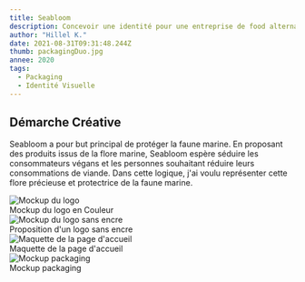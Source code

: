 ```yaml
---
title: Seabloom
description: Concevoir une identité pour une entreprise de food alternative
author: "Hillel K."
date: 2021-08-31T09:31:48.244Z
thumb: packagingDuo.jpg 
annee: 2020
tags:
  - Packaging
  - Identité Visuelle
---
```


## Démarche Créative

Seabloom a pour but principal de protéger la faune marine. En proposant des produits issus de la flore marine, Seabloom espère séduire les consommateurs végans et les personnes souhaitant réduire leurs consommations de viande. 
Dans cette logique, j'ai voulu représenter cette flore précieuse et protectrice de la faune marine.


<div class="half"> 
<img class="rounded shadow" src="/projets/img/seabloom/logoSeabloom.jpg" alt="Mockup du logo"/>
 <figcaption>Mockup du logo en Couleur</figcaption> 
</div>

<div class="half">
<img class="rounded shadow" src="/projets/img/seabloom/logo-eco.jpg" alt="Mockup du logo sans encre"/>
 <figcaption>Proposition d'un logo sans encre</figcaption> 
</div>


<div>
<img class="rounded shadow" src="/projets/img/seabloom/maquette-acceuil.jpg" alt="Maquette de la page d'accueil"/>
 <figcaption>Maquette de la page d'accueil</figcaption> 
</div>

<div>
<img class="rounded shadow-sm" src="/projets/img/seabloom/packagingDuo.jpg" alt="Mockup packaging"/>
 <figcaption>Mockup packaging</figcaption> 
</div>